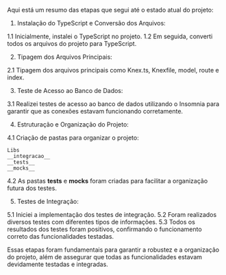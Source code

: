 Aqui está um resumo das etapas que segui até o estado atual do projeto:

1. Instalação do TypeScript e Conversão dos Arquivos:

1.1 Inicialmente, instalei o TypeScript no projeto.
1.2 Em seguida, converti todos os arquivos do projeto para TypeScript.

2. Tipagem dos Arquivos Principais:

2.1 Tipagem dos arquivos principais como Knex.ts, Knexfile, model, route e index.

3. Teste de Acesso ao Banco de Dados:

3.1 Realizei testes de acesso ao banco de dados utilizando o Insomnia para garantir que as conexões estavam funcionando corretamente.

4. Estruturação e Organização do Projeto:

4.1 Criação de pastas para organizar o projeto:

    Libs
    __integracao__
    __tests__
    __mocks__
    
4.2 As pastas __tests__ e __mocks__ foram criadas para facilitar a organização futura dos testes.

5. Testes de Integração:

5.1 Iniciei a implementação dos testes de integração.
5.2 Foram realizados diversos testes com diferentes tipos de informações.
5.3 Todos os resultados dos testes foram positivos, confirmando o funcionamento correto das funcionalidades testadas.

Essas etapas foram fundamentais para garantir a robustez e a organização do projeto, além de assegurar que todas as funcionalidades estavam devidamente testadas e integradas.